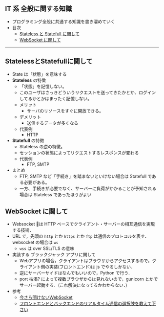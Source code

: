## IT 系 全般に関する知識
- プログラミング全般に共通する知識を書き溜めていく
- 目次
    - [Stateless と Statefull に関して](#statelessとstatefullに関して)
    - [WebSocket に関して](#websocketに関して)
___
## **Stateless**と**Statefull**に関して
- State は「状態」を意味する
- **Stateless** の特徴
    - 「状態」を記憶しない。
    - このユーザはさっきどういうリクエストを送ってきたかとか、ログインしてるかとかはまったく記憶しない。
    - メリット
        - サーバのリソースをすぐに開放できる。
    - デメリット
        - 送信するデータが多くなる
    - 代表例
        - HTTP
- **Statefull** の特徴
    - Stateless の逆の特徴。
    - セッションの状態によってリクエストするレスポンスが変わる
    - 代表例
        - FTP, SMTP
- まとめ
    - FTP, SMTP など「手続き」を踏まないといけない場合は Statefull である必要がある。
    - 一方、手続きが必要でなく、サーバーに負荷がかかることが予知される場合は Stateless であったほうがよい

## WebSocket に関して
- Websocket は HTTP ベースでクライアント・サーバーの相互通信を実現する技術．
- URL で，先頭の `http` とか `https` とか `ftp` は通信のプロトコルを表す．websocket の場合は `ws`
    - `wss` は over SSL/TLS の意味
- 実装する ブラックジャック アプリに関して
    - Webアプリの場合，クライアントはブラウザからアクセスするので，クライアント側の実装(フロントエンド)は js でやるしかない．
    - 逆にサーバーサイドはなんでもいいので，Python で行う．
    - port 枯渇? によって複数ブラウザからは見れないので，gunicorn とかでサーバー起動する．(これ解決になってるかわからない．)
- 参考
    - [今さら聞けないWebSocket](https://qiita.com/chihiro/items/9d280704c6eff8603389)
    - [フロントエンドとバックエンドのリアルタイム通信の選択肢を教えて下さい](https://qiita.com/suin/items/00dee8bac706a6d66862)
